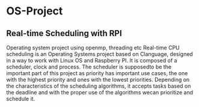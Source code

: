# OS-Project
## Real-time Scheduling with RPI
Operating system project using openmp, threading etc
Real-time CPU scheduling is an Operating Systems project based on Clanguage, designed in a way to work with Linux OS and Raspberry PI.
It is composed of a scheduler, clock and process. The scheduler is supposedto be the important part of this project as priority has important use cases, the one with the highest priority and ones with the lowest priorities. Depending on the characteristics of the scheduling algorithms, it accepts
tasks based on the deadline and with the proper use of the algorithms wecan prioritize and schedule it.
